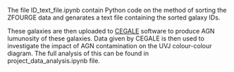 The file ID_text_file.ipynb contain Python code on the method of sorting the ZFOURGE data and genarates a text file containing the sorted galaxy IDs.

These galaxies are then uploaded to [CEGALE](https://cigale.lam.fr/) software to produce AGN lumunosity of these galaxies. 
Data given by CEGALE is then used to investigate the impact of AGN contamination on the UVJ colour-colour diagram. The full analysis of this can be found in project_data_analysis.ipynb file.
